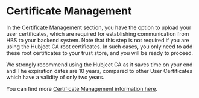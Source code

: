 
# Certificate Management

In the Certificate Management section, you have the option to upload your user
certificates, which are required for establishing communication from HBS to
your backend system. Note that this step is not required if you are using the
Hubject CA root certificates. In such cases, you only need to add these root
certificates to your trust store, and you will be ready to proceed.

We strongly recommend using the Hubject CA as it saves time on your end and
The expiration dates are 10 years, compared to other User Certificates which
have a validity of only two years.

You can find more [Certificate Management information
here](https://support.hubject.com/hc/en-us/articles/4403778169745-2-8-Certificate-management).

